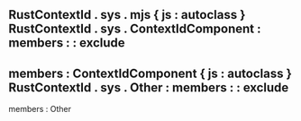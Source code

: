 #
RustContextId
.
sys
.
mjs
{
js
:
autoclass
}
RustContextId
.
sys
.
ContextIdComponent
:
members
:
:
exclude
-
members
:
ContextIdComponent
{
js
:
autoclass
}
RustContextId
.
sys
.
Other
:
members
:
:
exclude
-
members
:
Other
